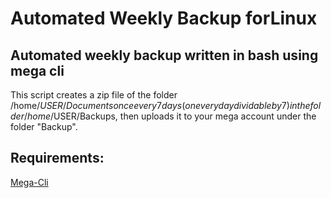 # Automated Weekly Backup forLinux
## Automated weekly backup written in bash using mega cli
This script creates a zip file of the folder /home/$USER/Documents once every 7 days (on every day dividable by 7) in the folder /home/$USER/Backups, then uploads it to your mega account under the folder "Backup". 

## Requirements: 
[Mega-Cli](https://mega.io/cmd)
